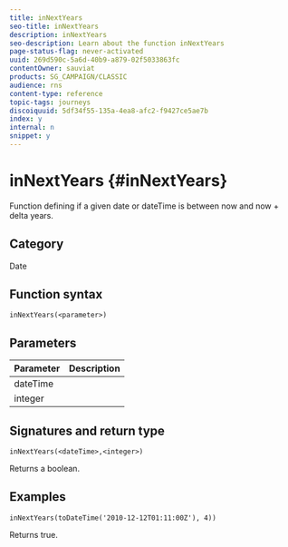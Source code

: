 ```yaml
---
title: inNextYears
seo-title: inNextYears
description: inNextYears
seo-description: Learn about the function inNextYears
page-status-flag: never-activated
uuid: 269d590c-5a6d-40b9-a879-02f5033863fc
contentOwner: sauviat
products: SG_CAMPAIGN/CLASSIC
audience: rns
content-type: reference
topic-tags: journeys
discoiquuid: 5df34f55-135a-4ea8-afc2-f9427ce5ae7b
index: y
internal: n
snippet: y
---
```


# inNextYears {#inNextYears}

Function defining if a given date or dateTime is between now and now + delta years.

## Category

Date

## Function syntax

`inNextYears(<parameter>)`

## Parameters

|Parameter|Description|
|--- |--- |
|dateTime||
|integer||

## Signatures and return type

`inNextYears(<dateTime>,<integer>)`

Returns a boolean.

## Examples

`inNextYears(toDateTime('2010-12-12T01:11:00Z'), 4))`

Returns true.
